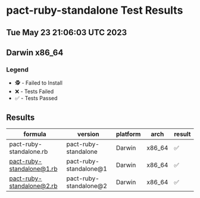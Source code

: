 # pact-ruby-standalone Test Results
## Tue May 23 21:06:03 UTC 2023
## Darwin x86_64
### Legend
- 🕵️ - Failed to Install
- ❌ - Tests Failed
- ✅ - Tests Passed

## Results
| formula | version | platform | arch | result |
| ------- | ------- | -------- | ---- | ------ |
| pact-ruby-standalone.rb | pact-ruby-standalone | Darwin | x86_64 | ✅ |
| pact-ruby-standalone@1.rb | pact-ruby-standalone@1 | Darwin | x86_64 | ✅ |
| pact-ruby-standalone@2.rb | pact-ruby-standalone@2 | Darwin | x86_64 | ✅ |
